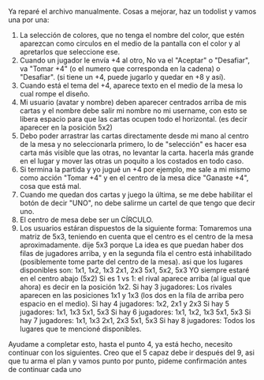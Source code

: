 Ya reparé el archivo manualmente.
Cosas a mejorar, haz un todolist y vamos una por una:

1. La selección de colores, que no tenga el nombre del color, que estén aparezcan como circulos en el medio de la pantalla con el color y al apretarlos que seleccione ese.
2. Cuando un jugador le envía +4 al otro, No va el "Aceptar" o "Desafiar", va "Tomar +4" (o el numero que corresponda en la cadena) o "Desafiar".
   (si tiene un +4, puede jugarlo y quedar en +8 y así).
3. Cuando está el tema del +4, aparece texto en el medio de la mesa lo cual rompe el diseño.
4. Mi usuario (avatar y nombre) deben aparecer centrados arriba de mis cartas y el nombre debe salir mi nombre no mi username, con esto se libera espacio para que las cartas ocupen todo el horizontal. (es decir aparecer en la posición 5x2)
5. Debo poder arrastrar las cartas directamente desde mi mano al centro de la mesa y no seleccionarla primero, lo de "selección" es hacer esa carta más visible que las otras, no levantar la carta. hacerla más grande en el lugar y mover las otras un poquito a los costados en todo caso.
6. Si termina la partida y yo jugué un +4 por ejemplo, me sale a mi mismo como acción "Tomar +4" y en el centro de la mesa dice "Ganaste +4", cosa que está mal.
7. Cuando me quedan dos cartas y juego la última, se me debe habilitar el botón de decir "UNO", no debe salirme un cartel de que tengo que decir uno.
8. El centro de mesa debe ser un CÍRCULO.
9. Los usuarios estáran dispuestos de la siguiente forma:
   Tomaremos una matriz de 5x3, teniendo en cuenta que el centro es el centro de la mesa aproximadamente.
   dije 5x3 porque La idea es que puedan haber dos filas de jugadores arriba, y en la segunda fila el centro está inhabilitado (posiblemente tome parte del centro de la mesa).
   asi que los lugares disponibles son:
   1x1, 1x2, 1x3
   2x1, 2x3
   5x1, 5x2, 5x3
   YO siempre estaré en el centro abajo (5x2)
   Si es 1 vs 1: el rival aparece arriba (al igual que ahora) es decir en la posición 1x2.
   Si hay 3 jugadores:
   Los rivales aparecen en las posiciones 1x1 y 1x3 (los dos en la fila de arriba pero espacio en el medio).
   Si hay 4 jugadores:
   1x2, 2x1 y 2x3
   Si hay 5 jugadores:
   1x1, 1x3
   5x1, 5x3
   Si hay 6 jugadores:
   1x1, 1x2, 1x3
   5x1, 5x3
   Si hay 7 jugadores:
   1x1, 1x3
   2x1, 2x3
   5x1, 5x3
   Si hay 8 jugadores:
   Todos los lugares que te mencioné disponibles.

Ayudame a completar esto, hasta el punto 4, ya está hecho, necesito continuar con los siguientes.
Creo que el 5 capaz debe ir después del 9, asi que tu arma el plan y vamos punto por punto, pideme confirmación antes de continuar cada uno
